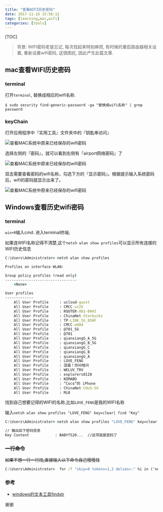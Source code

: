 ```yaml
---
title: "查看WIFI历史密码"
date: 2017-11-16 15:56:12
tags: [learning,mac,wifi]
categories: [tools]
---
```


[TOC]

> 背景: WIFI密码老是忘记, 每次找起来特别麻烦, 有时候的重启路由器相关设置, 重新设置wifi密码, 这很困扰, 因此产生此篇文章.

## mac查看WIFI历史密码

### terminal

打开`terminal`, 替换成相应的wifi名称.

```
$ sudo security find-generic-password -ga "替换成wifi名称" | grep password
```

### keyChain

打开应用程序中『实用工具』文件夹中的『钥匙串访问』

![查看MAC系统中原来已经保存的wifi密码](http://pic.fenghong.tech/tools/2016050520582085637.png)



选择左侧的『密码』，就可以看到右侧有『airport网络密码』了

![查看MAC系统中原来已经保存的wifi密码](http://pic.fenghong.tech/tools/2016050521005138149.png)



双击需要查看密码的wifi名称，勾选下方的『显示密码』。根据提示输入系统密码后，wifi的密码就显示出来了。

![查看MAC系统中原来已经保存的wifi密码](http://pic.fenghong.tech/tools/2016050521035114828.png)

## Windows查看历史wifi密码

### terminal

`win+R`输入cmd. 进入terminal终端;

如果连WIFI名称记得不清楚,这个`netsh wlan show profiles`可以显示所有连接的WIFI历史信息

```bat
C:\Users\Administrator> netsh wlan show profiles

Profiles on interface WLAN:

Group policy profiles (read only)
---------------------------------
    <None>

User profiles
-------------
    All User Profile     : ucloud-guest
    All User Profile     : CMCC-vz2X
    All User Profile     : ROUTER-001-0043
    All User Profile     : ChinaNet-Starbucks
    All User Profile     : TP-LINK_5G_858F
    All User Profile     : CMCC-w9A4
    All User Profile     : @701_5G
    All User Profile     : @701
    All User Profile     : qianxiangG_A_5G
    All User Profile     : qianxiangG_B_5G
    All User Profile     : qianxiangG_C
    All User Profile     : qianxiangG_B
    All User Profile     : qianxiangG_A
    All User Profile     : LOVE_FENG
    All User Profile     : 混蛋！你问啥问
    All User Profile     : WELUV_TRV
    All User Profile     : explorers0128
    All User Profile     : NIMABO
    All User Profile     : “Coco”的 iPhone
    All User Profile     : ChinaNet-CHu5-5G
    All User Profile     : Mi8
```

找到自己想要记得的WIFI的名称,比如`LOVE_FENG`是我的WIFI名称

 输入`netsh wlan show profiles "LOVE_FENG" key=clear| find "Key"`

```bat
C:\Users\Administrator> netsh wlan show profiles "LOVE_FENG" key=clear |find "Key"

// 输出如下密码信息
Key Content            : BABYf520...  //这项就是密码了
```

### ~~一行命令~~

~~如果不想一行一行找,直接输入以下命令自己慢慢找~~

```bat
C:\Users\Administrator>  for /f "skip=9 tokens=1,2 delims=:" %i in ('netsh wlan show profiles') do @echo %j | findstr -i -v echo | netsh wlan show profiles %j key=clear 
```

### 参考

- [windows的文本工具findstr](https://docs.microsoft.com/en-us/windows-server/administration/windows-commands/findstr)

谢谢